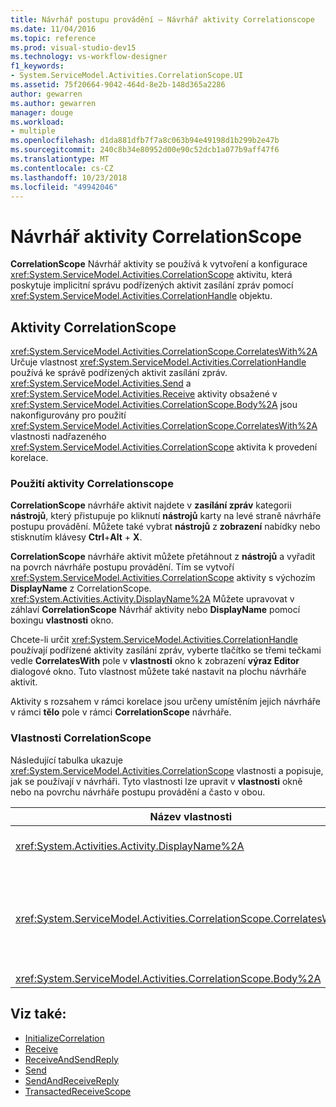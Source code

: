 ```yaml
---
title: Návrhář postupu provádění – Návrhář aktivity Correlationscope
ms.date: 11/04/2016
ms.topic: reference
ms.prod: visual-studio-dev15
ms.technology: vs-workflow-designer
f1_keywords:
- System.ServiceModel.Activities.CorrelationScope.UI
ms.assetid: 75f20664-9042-464d-8e2b-148d365a2286
author: gewarren
ms.author: gewarren
manager: douge
ms.workload:
- multiple
ms.openlocfilehash: d1da881dfb7f7a8c063b94e49198d1b299b2e47b
ms.sourcegitcommit: 240c8b34e80952d00e90c52dcb1a077b9aff47f6
ms.translationtype: MT
ms.contentlocale: cs-CZ
ms.lasthandoff: 10/23/2018
ms.locfileid: "49942046"
---
```

# <a name="correlationscope-activity-designer"></a>Návrhář aktivity CorrelationScope

**CorrelationScope** Návrhář aktivity se používá k vytvoření a konfigurace <xref:System.ServiceModel.Activities.CorrelationScope> aktivitu, která poskytuje implicitní správu podřízených aktivit zasílání zpráv pomocí <xref:System.ServiceModel.Activities.CorrelationHandle> objektu.

## <a name="the-correlationscope-activity"></a>Aktivity CorrelationScope

<xref:System.ServiceModel.Activities.CorrelationScope.CorrelatesWith%2A> Určuje vlastnost <xref:System.ServiceModel.Activities.CorrelationHandle> používá ke správě podřízených aktivit zasílání zpráv. <xref:System.ServiceModel.Activities.Send> a <xref:System.ServiceModel.Activities.Receive> aktivity obsažené v <xref:System.ServiceModel.Activities.CorrelationScope.Body%2A> jsou nakonfigurovány pro použití <xref:System.ServiceModel.Activities.CorrelationScope.CorrelatesWith%2A> vlastnosti nadřazeného <xref:System.ServiceModel.Activities.CorrelationScope> aktivita k provedení korelace.

### <a name="use-the-correlationscope-activity-designer"></a>Použití aktivity Correlationscope

**CorrelationScope** návrháře aktivit najdete v **zasílání zpráv** kategorii **nástrojů**, který přistupuje po kliknutí **nástrojů** karty na levé straně návrháře postupu provádění. Můžete také vybrat **nástrojů** z **zobrazení** nabídky nebo stisknutím klávesy **Ctrl**+**Alt** + **X**.

**CorrelationScope** návrháře aktivit můžete přetáhnout z **nástrojů** a vyřadit na povrch návrháře postupu provádění. Tím se vytvoří <xref:System.ServiceModel.Activities.CorrelationScope> aktivity s výchozím **DisplayName** z CorrelationScope. <xref:System.Activities.Activity.DisplayName%2A> Můžete upravovat v záhlaví **CorrelationScope** Návrhář aktivity nebo **DisplayName** pomocí boxingu **vlastnosti** okno.

Chcete-li určit <xref:System.ServiceModel.Activities.CorrelationHandle> používají podřízené aktivity zasílání zpráv, vyberte tlačítko se třemi tečkami vedle **CorrelatesWith** pole v **vlastnosti** okno k zobrazení **výraz Editor** dialogové okno. Tuto vlastnost můžete také nastavit na plochu návrháře aktivit.

Aktivity s rozsahem v rámci korelace jsou určeny umístěním jejich návrháře v rámci **tělo** pole v rámci **CorrelationScope** návrháře.

### <a name="the-correlationscope-properties"></a>Vlastnosti CorrelationScope

Následující tabulka ukazuje <xref:System.ServiceModel.Activities.CorrelationScope> vlastnosti a popisuje, jak se používají v návrháři. Tyto vlastnosti lze upravit v **vlastnosti** okně nebo na povrchu návrháře postupu provádění a často v obou.

|Název vlastnosti|Požadováno|Použití|
|-|--------------|-|
|<xref:System.Activities.Activity.DisplayName%2A>|False|Volitelné jméno <xref:System.ServiceModel.Activities.InitializeCorrelation> aktivity.|
|<xref:System.ServiceModel.Activities.CorrelationScope.CorrelatesWith%2A>|False|Určuje, <xref:System.ServiceModel.Activities.CorrelationHandle> používá ke správě podřízených aktivit zasílání zpráv. Pokud tuto vlastnost nenastavíte <xref:System.ServiceModel.Activities.CorrelationScope> vytvoří implicitní <xref:System.ServiceModel.Activities.CorrelationHandle> automaticky.|
|<xref:System.ServiceModel.Activities.CorrelationScope.Body%2A>|False|Určuje aktivity v rámci rozsahu korelace.|

## <a name="see-also"></a>Viz také:

- [InitializeCorrelation](../workflow-designer/initializecorrelation-activity-designer.md)
- [Receive](../workflow-designer/receive-activity-designer.md)
- [ReceiveAndSendReply](../workflow-designer/receiveandsendreply-template-designer.md)
- [Send](../workflow-designer/send-activity-designer.md)
- [SendAndReceiveReply](../workflow-designer/sendandreceivereply-template-designer.md)
- [TransactedReceiveScope](../workflow-designer/transactedreceivescope-activity-designer.md)